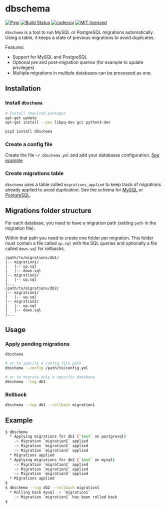 # dbschema

[![Pypi](https://img.shields.io/pypi/v/dbschema.svg)](https://pypi.org/project/dbschema)
[![Build Status](https://github.com/gabfl/dbschema/actions/workflows/ci.yml/badge.svg?branch=main)](https://github.com/gabfl/dbschema/actions)
[![codecov](https://codecov.io/gh/gabfl/dbschema/branch/main/graph/badge.svg)](https://codecov.io/gh/gabfl/dbschema)
[![MIT licensed](https://img.shields.io/badge/license-MIT-green.svg)](https://raw.githubusercontent.com/gabfl/dbschema/main/LICENSE)

`dbschema` is a tool to run MySQL or PostgreSQL migrations automatically. Using a table, it keeps a state of previous migrations to avoid duplicates.

Features:

 - Support for MySQL and PostgreSQL
 - Optional pre and post-migration queries (for example to update privileges)
 - Multiple migrations in multiple databases can be processed as one.

## Installation

### Install `dbschema`

```bash
# Install required packages
apt-get update
apt-get install --yes libpq-dev gcc python3-dev

pip3 install dbschema
```

### Create a config file

Create the file `~/.dbschema.yml` and add your databases configuration. [See example](dbschema_sample.yml)

### Create migrations table

`dbschema` uses a table called `migrations_applied` to keep track of migrations already applied to avoid duplication.
See the schema for [MySQL](schema/mysql.sql) or [PostgreSQL](schema/postgresql.sql).

## Migrations folder structure

For each database, you need to have a migration path (setting `path` in the migration file).

Within that path you need to create one folder per migration. This folder must contain a file called `up.sql` with the SQL queries and optionally a file called `down.sql` for rollbacks.

```
/path/to/migrations/db1/
|-- migration1/
|   |-- up.sql
|   |-- down.sql
|-- migration2/
|   |-- up.sql
|...
/path/to/migrations/db2/
|-- migration1/
|   |-- up.sql
|-- migration2/
|   |-- up.sql
|   |-- down.sql
|...
```

## Usage

### Apply pending migrations

```bash
dbschema

# or to specify a config file path
dbschema --config /path/to/config.yml

# or to migrate only a specific database
dbschema --tag db1
```

### Rollback

```bash
dbschema --tag db1 --rollback migration1
```

## Example

```bash
$ dbschema
  * Applying migrations for db1 (`test` on postgresql)
    -> Migration `migration1` applied
    -> Migration `migration2` applied
    -> Migration `migration3` applied
  * Migrations applied
  * Applying migrations for db2 (`test` on mysql)
    -> Migration `migration1` applied
    -> Migration `migration2` applied
    -> Migration `migration3` applied
  * Migrations applied
$
$ dbschema --tag db2 --rollback migration1
  * Rolling back mysql -> `migration1`
    -> Migration `migration1` has been rolled back
$
```
